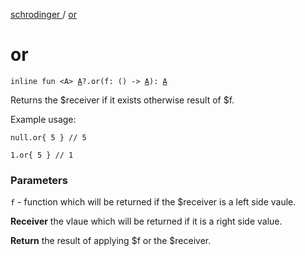 [schrodinger ](index.md) / [or](./or.md)

# or

`inline fun <A> `[`A`](or.md#A)`?.or(f: () -> `[`A`](or.md#A)`): `[`A`](or.md#A)

Returns the $receiver if it exists otherwise result of $f.

Example usage:

```
null.or{ 5 } // 5

1.or{ 5 } // 1
```

### Parameters

`f` - function which will be returned if the $receiver is a left side vaule.

**Receiver**
the vlaue which will be returned if it is a right side value.

**Return**
the result of applying $f or the $receiver.

